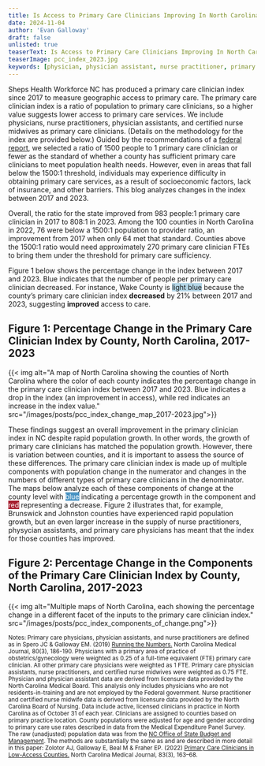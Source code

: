 ```yaml
---
title: Is Access to Primary Care Clinicians Improving In North Carolina?
date: 2024-11-04
author: 'Evan Galloway'
draft: false
unlisted: true
teaserText: Is Access to Primary Care Clinicians Improving In North Carolina?
teaserImage: pcc_index_2023.jpg
keywords: [physician, physician assistant, nurse practitioner, primary care]
---
```

Sheps Health Workforce NC has produced a primary care clinician index since 2017 to measure geographic access to primary care. The primary care clinician index is a ratio of population to primary care clinicians, so a higher value suggests lower access to primary care services. We include physicians, nurse practitioners, physician assistants, and certified nurse midwives as primary care clinicians. (Details on the methodology for the index are provided below.)  Guided by the recommendations of a [federal report](https://www.ruralhealthinfo.org/assets/3262-13308/nrmcfinalreport.pdf), we selected a ratio of 1500 people to 1 primary care clinician or fewer as the standard of whether a county has sufficient primary care clinicians to meet population health needs. However, even in areas that fall below the 1500:1 threshold, individuals may experience difficulty in obtaining primary care services, as a result of socioeconomic factors, lack of insurance, and other barriers. This blog analyzes changes in the index between 2017 and 2023.

Overall, the ratio for the state improved from 983 people:1 primary care clinician in 2017 to 808:1 in 2023. Among the 100 counties in North Carolina in 2022, 76  were below a 1500:1 population to provider ratio, an improvement from 2017 when only 64 met that standard. Counties above the 1500:1 ratio would need approximately 270 primary care clinician FTEs to bring them under the threshold for primary care sufficiency.

Figure 1 below shows the percentage change in the index between 2017 and 2023. Blue indicates that the number of people per primary care clinician decreased. For instance, Wake County is <span class="rounded-word-box" style="background-color: rgb(181, 215, 232);">light blue</span> because the county’s primary care clinician index **decreased** by 21% between 2017 and 2023, suggesting **improved** access to care.

## Figure 1: Percentage Change in the Primary Care Clinician Index by County, North Carolina, 2017-2023

{{< img alt="A map of North Carolina showing the counties of North Carolina where the color of each county indicates the percentage change in the primary care clinician index between 2017 and 2023. Blue indicates a drop in the index (an improvement in access), while red indicates an increase in the index value."  src="/images/posts/pcc_index_change_map_2017-2023.jpg">}}


These findings suggest an overall improvement in the primary clinician index in NC despite rapid population growth. In other words, the growth of primary care clinicians has matched the population growth. However, there is variation between counties, and it is important to assess the source of these differences. The primary care clinician index is made up of multiple components with population change in the numerator and changes in the numbers of different types of primary care clinicians in the denominator. The maps below analyze each of these components of change at the county level with <span class="rounded-word-box" style="background-color: rgb(73, 147, 195); color: #fff">blue</span> indicating a percentage growth in the component and <span class="rounded-word-box" style="background-color: rgb(166, 28, 45); color: #fff">red</span> representing a decrease. Figure 2 illustrates that, for example, Brunswick and Johnston counties have experienced rapid population growth, but an even larger increase in the supply of nurse practitioners, physycian assistants, and primary care physicians has meant that the index for those counties has improved.

## Figure 2: Percentage Change in the Components of the Primary Care Clinician Index by County, North Carolina, 2017-2023

{{< img alt="Multiple maps of North Carolina, each showing the percentage change in a different facet of the inputs to the primary care clinician index."  src="/images/posts/pcc_index_components_of_change.png">}}

<small>Notes: Primary care physicians, physician assistants, and nurse practitioners are defined as in Spero JC & Galloway EM. (2019) [Running the Numbers.](https://ncmedicaljournal.com/article/55138) North Carolina Medical Journal, 80(3), 186-190. Physicians with a primary area of practice of obstetrics/gynecology were weighted as 0.25 of a full-time equivalent (FTE) primary care clinician. All other primary care physicians were weighted as 1 FTE. Primary care physician assistants, nurse practitioners, and certified nurse midwives were weighted as 0.75 FTE. Physician and physician assistant data are derived from licensure data provided by the North Carolina Medical Board. This analysis only includes physicians who are not residents-in-training and are not employed by the Federal government. Nurse practitioner and certified nurse midwife data is derived from licensure data provided by the North Carolina Board of Nursing. Data include active, licensed clinicians in practice in North Carolina as of October 31 of each year. Clinicians are assigned to counties based on primary practice location. County populations were adjusted for age and gender according to primary care use rates described in data from the Medical Expenditure Panel Survey. The raw (unadjusted) population data was from the [NC Office of State Budget and Management](https://www.osbm.nc.gov/demog/county-projections). The methods are substantially the same as and are described in more detail in this paper: Zolotor AJ, Galloway E, Beal M & Fraher EP. (2022) [Primary Care Clinicians in Low-Access Counties.](https://ncmedicaljournal.com/article/55438) North Carolina Medical Journal, 83(3), 163–68.</small>
